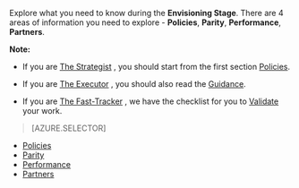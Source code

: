 Explore what you need to know during the **Envisioning Stage**. There are 4 areas of information you need to explore - **Policies**, **Parity**, **Performance**, **Partners**.

**Note:**

- If you are [The Strategist](/solutions/global-customer/target-personas/) , you should start from the first section [Policies](/solutions/global-customer/envisioning/explore/policies/).

- If you are [The Executor](/solutions/global-customer/target-personas/) , you should also read the [Guidance](/solutions/global-customer/envisioning/guidance/policies/).

- If you are [The Fast-Tracker](/solutions/global-customer/target-personas/) , we have the checklist for you to [Validate](/solutions/global-customer/envisioning/validate/) your work.

> [AZURE.SELECTOR]
- [Policies](/solutions/global-customer/envisioning/explore/policies/)
- [Parity](/solutions/global-customer/envisioning/explore/parity/)
- [Performance](/solutions/global-customer/envisioning/explore/performance/)
- [Partners](/solutions/global-customer/envisioning/explore/partners/)